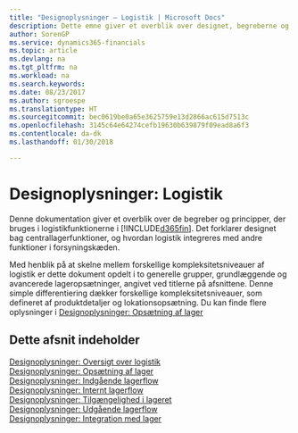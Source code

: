 ```yaml
---
title: "Designoplysninger – Logistik | Microsoft Docs"
description: Dette emne giver et overblik over designet, begreberne og principperne bag logistikfunktionerne i Finance and Operations, Business edition.
author: SorenGP
ms.service: dynamics365-financials
ms.topic: article
ms.devlang: na
ms.tgt_pltfrm: na
ms.workload: na
ms.search.keywords: 
ms.date: 08/23/2017
ms.author: sgroespe
ms.translationtype: HT
ms.sourcegitcommit: bec0619be0a65e3625759e13d2866ac615d7513c
ms.openlocfilehash: 3145c64e64274cefb19630b639879f09ead8a6f3
ms.contentlocale: da-dk
ms.lasthandoff: 01/30/2018

---
```

# <a name="design-details-warehouse-management"></a>Designoplysninger: Logistik
Denne dokumentation giver et overblik over de begreber og principper, der bruges i logistikfunktionerne i [!INCLUDE[d365fin](includes/d365fin_md.md)]. Det forklarer designet bag centrallagerfunktioner, og hvordan logistik integreres med andre funktioner i forsyningskæden.  

Med henblik på at skelne mellem forskellige kompleksitetsniveauer af logistik er dette dokument opdelt i to generelle grupper, grundlæggende og avancerede lageropsætninger, angivet ved titlerne på afsnittene. Denne simple differentiering dækker forskellige kompleksitetsniveauer, som defineret af produktdetaljer og lokationsopsætning. Du kan finde flere oplysninger i [Designoplysninger: Opsætning af lager](design-details-warehouse-setup.md)  

## <a name="in-this-section"></a>Dette afsnit indeholder  
[Designoplysninger: Oversigt over logistik](design-details-warehouse-overview.md)  
[Designoplysninger: Opsætning af lager](design-details-warehouse-setup.md)  
[Designoplysninger: Indgående lagerflow](design-details-inbound-warehouse-flow.md)  
[Designoplysninger: Internt lagerflow](design-details-internal-warehouse-flows.md)  
[Designoplysninger: Tilgængelighed i lageret](design-details-availability-in-the-warehouse.md)  
[Designoplysninger: Udgående lagerflow](design-details-outbound-warehouse-flow.md)  
[Designoplysninger: Integration med lager](design-details-integration-with-inventory.md)

